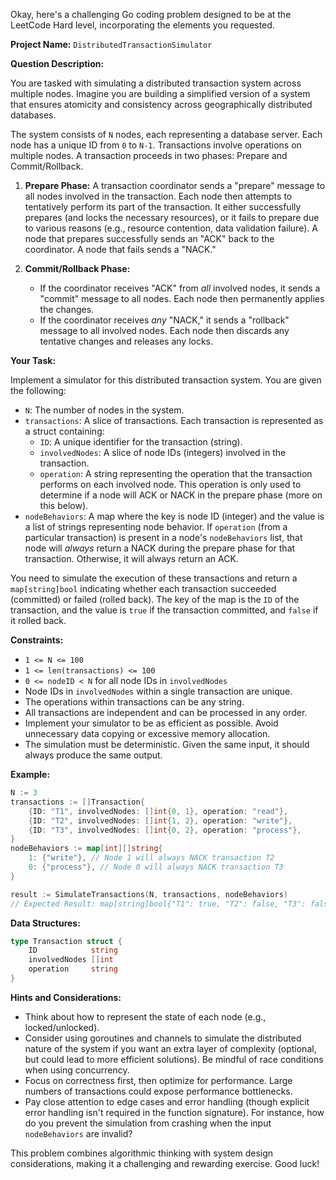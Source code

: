 Okay, here's a challenging Go coding problem designed to be at the LeetCode Hard level, incorporating the elements you requested.

**Project Name:** `DistributedTransactionSimulator`

**Question Description:**

You are tasked with simulating a distributed transaction system across multiple nodes.  Imagine you are building a simplified version of a system that ensures atomicity and consistency across geographically distributed databases.

The system consists of `N` nodes, each representing a database server.  Each node has a unique ID from `0` to `N-1`. Transactions involve operations on multiple nodes.  A transaction proceeds in two phases: Prepare and Commit/Rollback.

1.  **Prepare Phase:** A transaction coordinator sends a "prepare" message to all nodes involved in the transaction. Each node then attempts to tentatively perform its part of the transaction.  It either successfully prepares (and locks the necessary resources), or it fails to prepare due to various reasons (e.g., resource contention, data validation failure).  A node that prepares successfully sends an "ACK" back to the coordinator. A node that fails sends a "NACK."

2.  **Commit/Rollback Phase:**

    *   If the coordinator receives "ACK" from *all* involved nodes, it sends a "commit" message to all nodes.  Each node then permanently applies the changes.
    *   If the coordinator receives *any* "NACK," it sends a "rollback" message to all involved nodes.  Each node then discards any tentative changes and releases any locks.

**Your Task:**

Implement a simulator for this distributed transaction system.  You are given the following:

*   `N`: The number of nodes in the system.
*   `transactions`: A slice of transactions. Each transaction is represented as a struct containing:
    *   `ID`: A unique identifier for the transaction (string).
    *   `involvedNodes`: A slice of node IDs (integers) involved in the transaction.
    *   `operation`: A string representing the operation that the transaction performs on each involved node. This operation is only used to determine if a node will ACK or NACK in the prepare phase (more on this below).
*   `nodeBehaviors`: A map where the key is node ID (integer) and the value is a list of strings representing node behavior.  If `operation` (from a particular transaction) is present in a node's `nodeBehaviors` list, that node will *always* return a NACK during the prepare phase for that transaction.  Otherwise, it will always return an ACK.

You need to simulate the execution of these transactions and return a `map[string]bool` indicating whether each transaction succeeded (committed) or failed (rolled back). The key of the map is the `ID` of the transaction, and the value is `true` if the transaction committed, and `false` if it rolled back.

**Constraints:**

*   `1 <= N <= 100`
*   `1 <= len(transactions) <= 100`
*   `0 <= nodeID < N` for all node IDs in `involvedNodes`
*   Node IDs in `involvedNodes` within a single transaction are unique.
*   The operations within transactions can be any string.
*   All transactions are independent and can be processed in any order.
*   Implement your simulator to be as efficient as possible. Avoid unnecessary data copying or excessive memory allocation.
*   The simulation must be deterministic. Given the same input, it should always produce the same output.

**Example:**

```go
N := 3
transactions := []Transaction{
    {ID: "T1", involvedNodes: []int{0, 1}, operation: "read"},
    {ID: "T2", involvedNodes: []int{1, 2}, operation: "write"},
    {ID: "T3", involvedNodes: []int{0, 2}, operation: "process"},
}
nodeBehaviors := map[int][]string{
    1: {"write"}, // Node 1 will always NACK transaction T2
    0: {"process"}, // Node 0 will always NACK transaction T3
}

result := SimulateTransactions(N, transactions, nodeBehaviors)
// Expected Result: map[string]bool{"T1": true, "T2": false, "T3": false}
```

**Data Structures:**

```go
type Transaction struct {
    ID            string
    involvedNodes []int
    operation     string
}
```
**Hints and Considerations:**

*   Think about how to represent the state of each node (e.g., locked/unlocked).
*   Consider using goroutines and channels to simulate the distributed nature of the system if you want an extra layer of complexity (optional, but could lead to more efficient solutions).  Be mindful of race conditions when using concurrency.
*   Focus on correctness first, then optimize for performance.  Large numbers of transactions could expose performance bottlenecks.
*   Pay close attention to edge cases and error handling (though explicit error handling isn't required in the function signature). For instance, how do you prevent the simulation from crashing when the input `nodeBehaviors` are invalid?

This problem combines algorithmic thinking with system design considerations, making it a challenging and rewarding exercise. Good luck!
